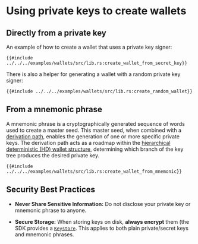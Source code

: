 # Using private keys to create wallets

## Directly from a private key

An example of how to create a wallet that uses a private key signer:

```rust,ignore
{{#include ../../../examples/wallets/src/lib.rs:create_wallet_from_secret_key}}
```

There is also a helper for generating a wallet with a random private key signer:

```rust,ignore
{{#include ../../../examples/wallets/src/lib.rs:create_random_wallet}}
```

## From a mnemonic phrase

A mnemonic phrase is a cryptographically generated sequence of words used to create a master seed. This master seed, when combined with a [derivation path](https://thebitcoinmanual.com/articles/btc-derivation-path/), enables the generation of one or more specific private keys. The derivation path acts as a roadmap within the [hierarchical deterministic (HD) wallet structure](https://www.ledger.com/academy/crypto/what-are-hierarchical-deterministic-hd-wallets), determining which branch of the key tree produces the desired private key.

```rust,ignore
{{#include ../../../examples/wallets/src/lib.rs:create_wallet_from_mnemonic}}
```

## Security Best Practices

- **Never Share Sensitive Information:**
  Do not disclose your private key or mnemonic phrase to anyone.

- **Secure Storage:**
  When storing keys on disk, **always encrypt** them (the SDK provides a [`Keystore`](./keystore.md). This applies to both plain private/secret keys and mnemonic phrases.
